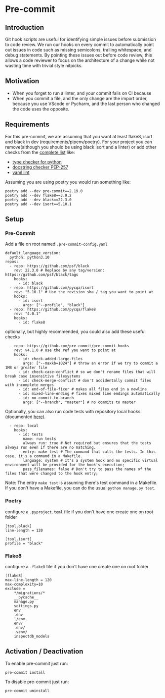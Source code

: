 # Pre-commit

## Introduction
Git hook scripts are useful for identifying simple issues before submission to code review. We run our hooks
on every commit to automatically point out issues in code such as missing semicolons, trailing whitespace,
and debug statements. By pointing these issues out before code review, this allows a code reviewer to focus
on the architecture of a change while not wasting time with trivial style nitpicks.

## Motivation

- When you forget to run a linter, and your commit fails on CI because
- When you commit a file, and the only change are the import order, because you use VScode or Pycharm, and 
the last person who changed the code uses the opposite.

## Requirements

For this pre-commit, we are assuming that you want at least flake8, isort and black in dev 
(requirements/pipenv/poetry). For your project you can
remove(although you should be using black isort and a linter) or add other checks from 
the [complete list](https://pre-commit.com/hooks.html) like:

- [type checker for python](github.com/pre-commit/mirrors-mypy)
- [docstring checker  PEP-257](https://github.com/FalconSocial/pre-commit-mirrors-pep257)
- [yaml lint](https://github.com/adrienverge/yamllint)

Assuming you are using poetry you would run something like:

```
poetry add --dev pre-commit==2.19.0
poetry add --dev flake8==3.9.2 
poetry add --dev black==22.3.0 
poetry add --dev isort==5.10.1
```

## Setup

### Pre-Commit

Add a file on root named `.pre-commit-config.yaml`
```
default_language_version:
  python: python3.10
repos:
  - repo: https://github.com/psf/black
    rev: 22.3.0 # Replace by any tag/version: https://github.com/psf/black/tags
    hooks:
      - id: black
  - repo: https://github.com/pycqa/isort
    rev: "5.10.1" # Use the revision sha / tag you want to point at
    hooks:
      - id: isort
        args: ["--profile", "black"]
  - repo: https://github.com/pycqa/flake8
    rev: "4.0.1"
    hooks:
      - id: flake8
```

optionally, but highly recommended, you could also add these useful checks

```
  - repo: https://github.com/pre-commit/pre-commit-hooks
    rev: v4.1.0 # Use the ref you want to point at
    hooks:
      - id: check-added-large-files
        args: ["--maxkb=1024"] # throw an error if we try to commit a 1MB or greater file
      - id: check-case-conflict # so we don't rename files that will break case insensitive filesystems
      - id: check-merge-conflict # don't accidentally commit files with incomplete merges
      - id: end-of-file-fixer # makes all files end in a newline
      - id: mixed-line-ending # fixes mixed line endings automatically
      - id: no-commit-to-branch
        args: ["--branch", "master"] # no commits to master
```

Optionally, you can also run code tests with repository local hooks (documented [here](https://pre-commit.com/#repository-local-hooks)).

```
  - repo: local
    hooks:
      - id: tests
        name: run tests
        always_run: true # Not required but ensures that the tests always run even if there are no matching.
        entry: make test # The command that calls the tests. In this case, it's a command in a Makefile.
        language: system # It's a system hook and no specific virtual environment will be provided for the hook's execution;
        pass_filenames: false # Don't try to pass the names of the files that were changed to the hook entry;

```

Note: The entry `make test` is assuming there's test command in a Makefile. If you don't have a Makefile, you can do the usual `python manage.py test`.

### Poetry

configure a `.pyproject.toml` file if you don't have one create one on root folder

```
[tool.black]
line-length = 120

[tool.isort]
profile = "black"
```

### Flake8

configure a `.flake8` file if you don't have one create one on root folder

```
[flake8]
max-line-length = 120
max-complexity=10
exclude =
    */migrations/*
    __pycache__
    manage.py
    settings.py
    env
    .env
    ./env
    env/
    .env/
    .venv/
    inspectdb_models
```

## Activation / Deactivation

To enable pre-commit just run:
```
pre-commit install
```
To disable pre-commit just run:
```
pre-commit uninstall
```
